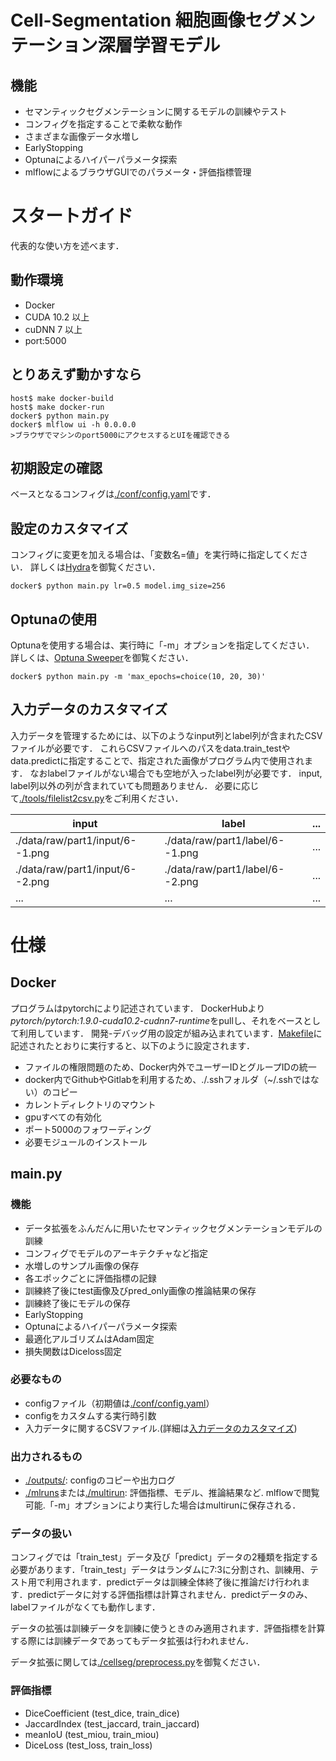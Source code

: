 # Cell-Segmentation 細胞画像セグメンテーション深層学習モデル
## 機能
- セマンティックセグメンテーションに関するモデルの訓練やテスト
- コンフィグを指定することで柔軟な動作
- さまざまな画像データ水増し
- EarlyStopping
- Optunaによるハイパーパラメータ探索
- mlflowによるブラウザGUIでのパラメータ・評価指標管理

# スタートガイド
代表的な使い方を述べます．
## 動作環境
- Docker
- CUDA 10.2 以上
- cuDNN 7 以上
- port:5000



## とりあえず動かすなら
```
host$ make docker-build
host$ make docker-run
docker$ python main.py
docker$ mlflow ui -h 0.0.0.0
>ブラウザでマシンのport5000にアクセスするとUIを確認できる
```

## 初期設定の確認
ベースとなるコンフィグは[./conf/config.yaml](./conf/config.yaml)です．

## 設定のカスタマイズ
コンフィグに変更を加える場合は、「変数名=値」を実行時に指定してください．
詳しくは[Hydra](https://hydra.cc/docs/intro/)を御覧ください．
```
docker$ python main.py lr=0.5 model.img_size=256
```

## Optunaの使用
Optunaを使用する場合は、実行時に「-m」オプションを指定してください．
詳しくは、[Optuna Sweeper](https://hydra.cc/docs/plugins/optuna_sweeper/)を御覧ください．
```
docker$ python main.py -m 'max_epochs=choice(10, 20, 30)'
```

## 入力データのカスタマイズ
入力データを管理するためには、以下のようなinput列とlabel列が含まれたCSVファイルが必要です．
これらCSVファイルへのパスをdata.train_testやdata.predictに指定することで、指定された画像がプログラム内で使用されます．
なおlabelファイルがない場合でも空地が入ったlabel列が必要です．
input, label列以外の列が含まれていても問題ありません．
必要に応じて[./tools/filelist2csv.py](./tools/filelist2csv.py)をご利用ください．

| input                           | label                           | ... | 
| ------------------------------- | ------------------------------- | --- | 
| ./data/raw/part1/input/6--1.png | ./data/raw/part1/label/6--1.png | ... | 
| ./data/raw/part1/input/6--2.png | ./data/raw/part1/label/6--2.png | ... | 
| ...                             | ...                             | ... | 


# 仕様

## Docker
プログラムはpytorchにより記述されています．
DockerHubより*pytorch/pytorch:1.9.0-cuda10.2-cudnn7-runtime*をpullし、それをベースとして利用しています．
開発-デバッグ用の設定が組み込まれています．[Makefile](./Makefile)に記述されたとおりに実行すると、以下のように設定されます．
- ファイルの権限問題のため、Docker内外でユーザーIDとグループIDの統一
- docker内でGithubやGitlabを利用するため、./.sshフォルダ（~/.sshではない）のコピー
- カレントディレクトリのマウント
- gpuすべての有効化
- ポート5000のフォワーディング
- 必要モジュールのインストール

## main.py

### 機能
- データ拡張をふんだんに用いたセマンティックセグメンテーションモデルの訓練
- コンフィグでモデルのアーキテクチャなど指定
- 水増しのサンプル画像の保存
- 各エポックごとに評価指標の記録
- 訓練終了後にtest画像及びpred_only画像の推論結果の保存
- 訓練終了後にモデルの保存
- EarlyStopping
- Optunaによるハイパーパラメータ探索
- 最適化アルゴリズムはAdam固定
- 損失関数はDiceloss固定

### 必要なもの
- configファイル（初期値は[./conf/config.yaml](./conf/config.yaml)）
- configをカスタムする実行時引数
- 入力データに関するCSVファイル.(詳細は[入力データのカスタマイズ](#入力データのカスタマイズ))


### 出力されるもの
- [./outputs/](./outputs/): configのコピーや出力ログ
- [./mlruns](./mlruns/)または[./multirun](./multirun/): 評価指標、モデル、推論結果など. mlflowで閲覧可能.「-m」オプションにより実行した場合はmultirunに保存される．


### データの扱い
コンフィグでは「train_test」データ及び「predict」データの2種類を指定する必要があります．「train_test」データはランダムに7:3に分割され、訓練用、テスト用で利用されます．predictデータは訓練全体終了後に推論だけ行われます．predictデータに対する評価指標は計算されません．predictデータのみ、labelファイルがなくても動作します．

データの拡張は訓練データを訓練に使うときのみ適用されます．評価指標を計算する際には訓練データであってもデータ拡張は行われません．

データ拡張に関しては[./cellseg/preprocess.py](./cellseg/preprocess.py)を御覧ください．



### 評価指標
- DiceCoefficient (test_dice, train_dice)
- JaccardIndex (test_jaccard, train_jaccard)
- meanIoU (test_miou, train_miou)
- DiceLoss (test_loss, train_loss)